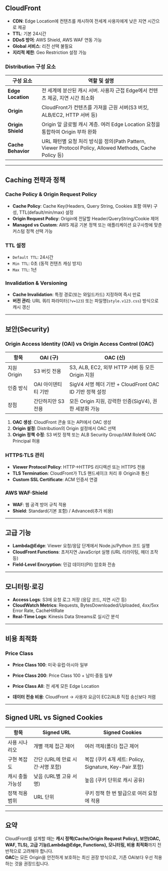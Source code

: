 ## CloudFront
- **CDN**: Edge Location에 컨텐츠를 캐시하여 전세계 사용자에게 낮은 지연 시간으로 제공
- **TTL**: 기본 24시간
- **DDoS 방어**: AWS Shield, AWS WAF 연동 가능
- **Global 서비스**: 리전 선택 불필요
- **지리적 제한**: Geo Restriction 설정 가능

### Distribution 구성 요소

| 구성 요소            | 역할 및 설명                                                                                                      |
|---------------------|------------------------------------------------------------------------------------------------------------------|
| **Edge Location**   | 전 세계에 분산된 캐시 서버. 사용자 근접 Edge에서 컨텐츠 제공, 지연 시간 최소화                                        |
| **Origin**          | CloudFront가 컨텐츠를 가져올 근원 서버(S3 버킷, ALB/EC2, HTTP 서버 등)                                              |
| **Origin Shield**   | Origin 앞 글로벌 캐시 계층. 여러 Edge Location 요청을 통합하여 Origin 부하 완화                                      |
| **Cache Behavior**  | URL 패턴별 요청 처리 방식을 정의(Path Pattern, Viewer Protocol Policy, Allowed Methods, Cache Policy 등)           |

---

## Caching 전략과 정책

### Cache Policy & Origin Request Policy
- **Cache Policy**: Cache Key(Headers, Query String, Cookies 포함 여부) 구성, TTL(default/min/max) 설정
- **Origin Request Policy**: Origin에 전달할 Header/QueryString/Cookie 제어
- **Managed vs Custom**: AWS 제공 기본 정책 또는 애플리케이션 요구사항에 맞춘 커스텀 정책 선택 가능

### TTL 설정
- `Default TTL`: 24시간
- `Min TTL`: 0초 (동적 컨텐츠 캐싱 방지)
- `Max TTL`: 1년

### Invalidation & Versioning
- **Cache Invalidation**: 특정 경로(또는 와일드카드) 지정하여 즉시 만료
- **버전 관리**: URL 쿼리 파라미터(`?v=123`) 또는 파일명(`style.v123.css`) 방식으로 캐시 갱신

---

## 보안(Security)

### Origin Access Identity (OAI) vs Origin Access Control (OAC)

| 항목         | OAI (구)                      | OAC (신)                                                      |
|-------------|------------------------------|--------------------------------------------------------------|
| 지원 Origin | S3 버킷 전용                  | S3, ALB, EC2, 외부 HTTP 서버 등 모든 Origin 지원            |
| 인증 방식   | OAI 아이덴티티 기반          | SigV4 서명 헤더 기반 + CloudFront OAC ID 기반 정책 설정     |
| 장점        | 간단하지만 S3 전용           | 모든 Origin 지원, 강력한 인증(SigV4), 권한 세분화 가능     |

1. **OAC 생성**: CloudFront 콘솔 또는 API에서 OAC 생성
2. **Origin 설정**: Distribution의 Origin 설정에서 OAC 선택
3. **Origin 정책 수정**: S3 버킷 정책 또는 ALB Security Group/IAM Role에 OAC Principal 허용

### HTTPS·TLS 관리
- **Viewer Protocol Policy**: HTTP→HTTPS 리디렉션 또는 HTTPS 전용
- **TLS Termination**: CloudFront가 TLS 핸드셰이크 처리 후 Origin과 통신
- **Custom SSL Certificate**: ACM 인증서 연결

### AWS WAF·Shield
- **WAF**: 웹 공격 방어 규칙 적용
- **Shield**: Standard(기본 포함) / Advanced(추가 비용)

---

## 고급 기능

- **Lambda@Edge**: Viewer 요청/응답 단계에서 Node.js/Python 코드 실행
- **CloudFront Functions**: 초저지연 JavaScript 실행 (URL 리라이팅, 헤더 조작 등)
- **Field‑Level Encryption**: 민감 데이터(PII) 암호화 전송

---

## 모니터링·로깅

- **Access Logs**: S3에 요청 로그 저장 (응답 코드, 지연 시간 등)
- **CloudWatch Metrics**: Requests, BytesDownloaded/Uploaded, 4xx/5xx Error Rate, CacheHitRate
- **Real‑Time Logs**: Kinesis Data Streams로 실시간 분석

---

## 비용 최적화

### Price Class
- **Price Class 100**: 미국·유럽·아시아 일부
- **Price Class 200**: Price Class 100 + 남미·중동 일부
- **Price Class All**: 전 세계 모든 Edge Location

- **데이터 전송 비용**: CloudFront → 사용자 요금이 EC2/ALB 직접 송신보다 저렴

---

## Signed URL vs Signed Cookies

| 항목                   | Signed URL                             | Signed Cookies                                         |
|------------------------|-----------------------------------------|--------------------------------------------------------|
| 사용 시나리오           | 개별 객체 접근 제어                     | 여러 객체(폴더) 접근 제어                              |
| 구현 복잡도             | 간단 (URL에 만료 시간·서명 포함)        | 복잡 (쿠키 4개 세트: Policy, Signature, Key-Pair 포함) |
| 캐시 충돌 가능성        | 낮음 (URL별 고유 서명)                  | 높음 (쿠키 단위로 캐시 공유)                           |
| 정책 적용 범위          | URL 단위                                | 쿠키 정책 한 번 발급으로 여러 요청에 적용              |

---

## 요약

CloudFront를 설계할 때는 **캐시 정책(Cache/Origin Request Policy), 보안(OAC, WAF, TLS), 고급 기능(Lambda@Edge, Functions), 모니터링, 비용 최적화**까지 전반적으로 고려해야 합니다.  
**OAC**는 모든 Origin을 안전하게 보호하는 최신 권장 방식으로, 기존 OAI보다 우선 적용하는 것을 권장드립니다.

